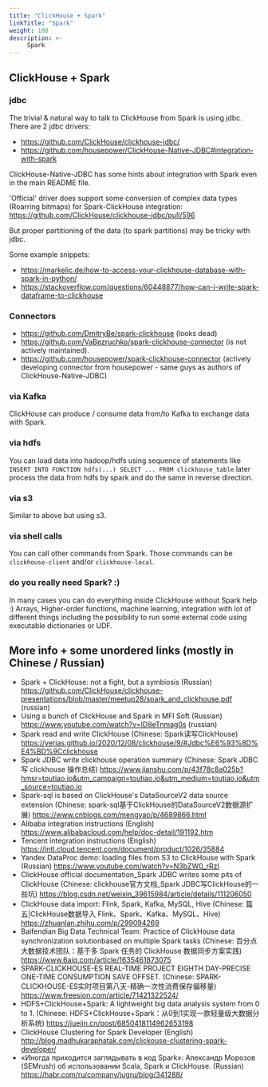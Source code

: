 ```yaml
---
title: "ClickHouse + Spark"
linkTitle: "Spark"
weight: 100
description: >-
     Spark
---
```


## ClickHouse + Spark 

### jdbc 

The trivial & natural way to talk to ClickHouse from Spark is using jdbc. There are 2 jdbc drivers:
* https://github.com/ClickHouse/clickhouse-jdbc/
* https://github.com/housepower/ClickHouse-Native-JDBC#integration-with-spark

ClickHouse-Native-JDBC has some hints about integration with Spark even in the main README file. 

'Official' driver does support some conversion of complex data types (Roarring bitmaps) for Spark-ClickHouse integration: https://github.com/ClickHouse/clickhouse-jdbc/pull/596

But proper partitioning of the data (to spark partitions) may be tricky with jdbc.

Some example snippets:
* https://markelic.de/how-to-access-your-clickhouse-database-with-spark-in-python/
* https://stackoverflow.com/questions/60448877/how-can-i-write-spark-dataframe-to-clickhouse

### Connectors 

* https://github.com/DmitryBe/spark-clickhouse (looks dead)
* https://github.com/VaBezruchko/spark-clickhouse-connector (is not actively maintained).
* https://github.com/housepower/spark-clickhouse-connector  (actively developing connector from housepower - same guys as authors of ClickHouse-Native-JDBC)

### via Kafka

ClickHouse can produce / consume data from/to Kafka to exchange data with Spark.

### via hdfs 

You can load data into hadoop/hdfs using sequence of statements like `INSERT INTO FUNCTION hdfs(...) SELECT ... FROM clickhouse_table`
later process the data from hdfs by spark and do the same in reverse direction.

### via s3

Similar to above but using s3.

### via shell calls

You can call other commands from Spark. Those commands can be `clickhouse-client` and/or `clickhouse-local`.

### do you really need Spark? :) 

In many cases you can do everything inside ClickHouse without Spark help :)
Arrays, Higher-order functions, machine learning, integration with lot of different things including the possibility to run some external code using executable dictionaries or UDF. 

## More info + some unordered links (mostly in Chinese / Russian)

* Spark + ClickHouse: not a fight, but a symbiosis (Russian) https://github.com/ClickHouse/clickhouse-presentations/blob/master/meetup28/spark_and_clickhouse.pdf (russian)
* Using a bunch of ClickHouse and Spark in MFI Soft (Russian) https://www.youtube.com/watch?v=ID8eTnmag0s (russian)
* Spark read and write ClickHouse (Chinese: Spark读写ClickHouse) https://yerias.github.io/2020/12/08/clickhouse/9/#Jdbc%E6%93%8D%E4%BD%9Cclickhouse
* Spark JDBC write clickhouse operation summary (Chinese: Spark JDBC 写 clickhouse 操作总结) https://www.jianshu.com/p/43f78c8a025b?hmsr=toutiao.io&utm_campaign=toutiao.io&utm_medium=toutiao.io&utm_source=toutiao.io  
* Spark-sql is based on ClickHouse's DataSourceV2 data source extension (Chinese: spark-sql基于ClickHouse的DataSourceV2数据源扩展)
https://www.cnblogs.com/mengyao/p/4689866.html  
* Alibaba integration instructions (English) https://www.alibabacloud.com/help/doc-detail/191192.htm 
* Tencent integration instructions (English) https://intl.cloud.tencent.com/document/product/1026/35884
* Yandex DataProc demo: loading files from S3 to ClickHouse with Spark (Russian) https://www.youtube.com/watch?v=N3bZW0_rRzI
* ClickHouse official documentation_Spark JDBC writes some pits of ClickHouse (Chinese: clickhouse官方文档_Spark JDBC写ClickHouse的一些坑) https://blog.csdn.net/weixin_39615984/article/details/111206050
* ClickHouse data import: Flink, Spark, Kafka, MySQL, Hive (Chinese: 篇五|ClickHouse数据导入 Flink、Spark、Kafka、MySQL、Hive) https://zhuanlan.zhihu.com/p/299094269 
* Baifendian Big Data Technical Team: Practice of ClickHouse data synchronization solutionbased on multiple Spark tasks (Chinese: 百分点大数据技术团队：基于多 Spark 任务的 ClickHouse 数据同步方案实践) https://www.6aiq.com/article/1635461873075
* SPARK-CLICKHOUSE-ES REAL-TIME PROJECT EIGHTH DAY-PRECISE ONE-TIME CONSUMPTION SAVE OFFSET. (Chinese: SPARK-CLICKHOUSE-ES实时项目第八天-精确一次性消费保存偏移量) https://www.freesion.com/article/71421322524/
* HDFS+ClickHouse+Spark: A lightweight big data analysis system from 0 to 1. (Chinese: HDFS+ClickHouse+Spark：从0到1实现一款轻量级大数据分析系统) https://juejin.cn/post/6850418114962653198
* ClickHouse Clustering for Spark Developer (English) http://blog.madhukaraphatak.com/clickouse-clustering-spark-developer/
* «Иногда приходится заглядывать в код Spark»: Александр Морозов (SEMrush) об использовании Scala, Spark и ClickHouse. (Russian) https://habr.com/ru/company/jugru/blog/341288/
